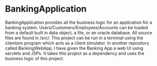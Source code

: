 # BankingApplication

BankingApplication provides all the business logic for an application for a banking system. Users/Customers/Employees/Accounts
can be loaded from a default built in data object, a file, or an oracle database. All source files are found in /src/. This project
can be run in a terminal using the clientsim program which acts as a client simulator. In another repository called BankingWebApp, 
I have given the Banking App a web UI using servlets and JSPs. It takes this project as a dependency and uses the business logic of this project.
